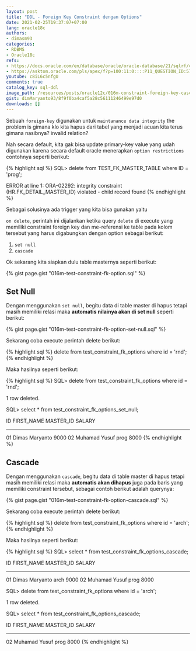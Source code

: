 ```yaml
---
layout: post
title: "DDL - Foreign Key Constraint dengan Options"
date: 2021-02-25T19:37:07+07:00
lang: oracle18c
authors:
- dimasm93
categories:
- RDBMS
- Oracle18c
refs: 
- https://docs.oracle.com/en/database/oracle/oracle-database/21/sqlrf/constraint.html#GUID-1055EA97-BA6F-4764-A15F-1024FD5B6DFE
- https://asktom.oracle.com/pls/apex/f?p=100:11:0::::P11_QUESTION_ID:5773459616034
youtube: c8iL6c5nfgU
comments: true
catalog_key: sql-ddl
image_path: /resources/posts/oracle12c/016m-constraint-foreign-key-cascade-options
gist: dimMaryanto93/8f9f0ba4caf5a28c56111246499e97d0
downloads: []
---
```


Sebuah `foreign-key` digunakan untuk `maintanance data integrity` the problem is gimana klo kita hapus dari tabel yang menjadi acuan kita terus gimana nasibnya? invalid relation?

Nah secara default, kita gak bisa update primary-key value yang udah digunakan karena secara default oracle menerapkan `option restrictions` contohnya seperti berikut:

{% highlight sql %}
SQL> delete
from TEST_FK_MASTER_TABLE
where ID = 'prog';

ERROR at line 1:
ORA-02292: integrity constraint (HR.FK_DETAIL_MASTER_ID) violated - child
record found
{% endhighlight %}

Sebagai solusinya ada trigger yang kita bisa gunakan yaitu

`on delete`, perintah ini dijalankan ketika query `delete` di execute yang memiliki constraint foreign key dan me-referensi ke table pada kolom tersebut yang harus digabungkan dengan option sebagai berikut:

1. `set null`
2. `cascade` 

Ok sekarang kita siapkan dulu table masternya seperti berikut:

{% gist page.gist "016m-test-constraint-fk-option.sql" %}

## Set Null

Dengan menggunakan `set null`, begitu data di table master di hapus tetapi masih memiliki relasi maka **automatis nilainya akan di set null** seperti berikut:

{% gist page.gist "016m-test-constraint-fk-option-set-null.sql" %}

Sekarang coba execute perintah delete berikut:

{% highlight sql %}
delete
from test_constraint_fk_options
where id = 'rnd';
{% endhighlight %}

Maka hasilnya seperti berikut:

{% highlight sql %}
SQL> delete
from test_constraint_fk_options
where id = 'rnd';

1 row deleted.

SQL> select * from test_constraint_fk_options_set_null;

ID         FIRST_NAME      MASTER_ID  SALARY
---------- --------------- ---------- ----------
01         Dimas Maryanto  <null>     9000
02         Muhamad Yusuf   prog       8000
{% endhighlight %}

## Cascade

Dengan menggunakan `cascade`, begitu data di table master di hapus tetapi masih memiliki relasi maka **automatis akan dihapus** juga pada baris yang memiliki constraint tersebut, sebagai contoh berikut adalah querynya:

{% gist page.gist "016m-test-constraint-fk-option-cascade.sql" %}

Sekarang coba execute perintah delete berikut:

{% highlight sql %}
delete from test_constraint_fk_options
where id = 'arch';
{% endhighlight %}

Maka hasilnya seperti berikut:

{% highlight sql %}
SQL> select * from test_constraint_fk_options_cascade;

ID         FIRST_NAME       MASTER_ID    SALARY
---------- ---------------------------  ----------
01         Dimas Maryanto   arch        9000
02         Muhamad Yusuf    prog        8000


SQL> delete from test_constraint_fk_options
where id = 'arch';

1 row deleted.

SQL> select * from test_constraint_fk_options_cascade;

ID         FIRST_NAME       MASTER_ID    SALARY
---------- ---------------- ----------   ----------
02         Muhamad Yusuf    prog         8000
{% endhighlight %}